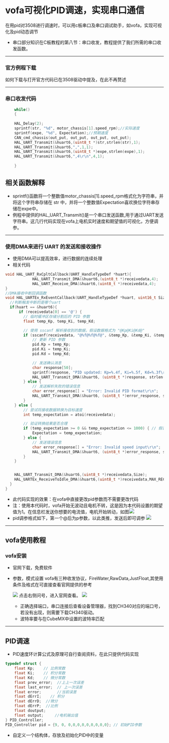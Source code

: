# vofa可视化PID调速，实现串口通信
 
 在用pid对3508进行调速时，可以用c板串口及串口调试助手，如vofa，实现可视化及pid动态调节

- 串口部分知识在C板教程的第八节：串口收发，教程提供了我们所需的串口收发函数。
---
### 官方例程下载

如何下载与打开官方代码已在3508驱动中提及，在此不再赘述

---
### 串口收发代码
```C
	while()
    {
        
    HAL_Delay(2);
	sprintf(str, "%d", motor_chassis[1].speed_rpm);//实际速度
	sprintf(expe, "%d", Expectation);//预期速度
    CAN_cmd_chassis(out_put, out_put, out_put, out_put);
	HAL_UART_Transmit(&huart6,(uint8_t *)str,strlen(str),1);
	HAL_UART_Transmit(&huart6,",",1,1);
	HAL_UART_Transmit(&huart6,(uint8_t *)expe,strlen(expe),1);
	HAL_UART_Transmit(&huart6,",4\r\n",4,1);
    
    }

```
## 相关函数解释
- sprintf()函数将一个整数值motor_chassis[1].speed_rpm格式化为字符串，并将这个字符串存储在 str 中，并将一个整数值Expectation喜欢换位字符串存储在expe中。
- 例程中提供的HAL_UART_Transmit()是一个串口发送函数,用于通过UART发送字符串。这几行代码实现在vofa上电机实时速度和期望值的可视化，方便调参。
---

### 使用DMA来进行 UART 的发送和接收操作
- 使用DMA可以提高效率，进行数据的连续处理
- 相关代码
``` C
void HAL_UART_RxCpltCallback(UART_HandleTypeDef *huart){
            HAL_UART_Transmit_DMA(&huart6,(uint8_t *)receivedata,4);
			HAL_UART_Receive_DMA(&huart6,(uint8_t *)receivedata,4);
}
//DMA接收中断回调函数
void HAL_UARTEx_RxEventCallback(UART_HandleTypeDef *huart, uint16_t Size){
  //判断触发中断的是哪个uart
  if(huart == &huart6){
      if (receivedata[0] == '@') {
        // 临时缓冲区存储分割后的 PID 参数
        float temp_Kp, temp_Ki, temp_Kd;

        // 使用 sscanf 解析接收到的数据，假设数据格式为 "@Kp@Ki@Kd@"
        if (sscanf(receivedata, "@%f@%f@%f@", &temp_Kp, &temp_Ki, &temp_Kd) == 3) {
            // 更新 PID 参数
            pid.Kp = temp_Kp;
            pid.Ki = temp_Ki;
            pid.Kd = temp_Kd;

            // 发送确认消息
            char response[50];
            sprintf(response, "PID updated: Kp=%.4f, Ki=%.5f, Kd=%.3f\r\n", pid.Kp, pid.Ki, pid.Kd);
            HAL_UART_Transmit_DMA(&huart6, (uint8_t *)response, strlen(response));
        } else {
            // 发送解析失败的错误信息
            char error_response[] = "Error: Invalid PID format\r\n";
            HAL_UART_Transmit_DMA(&huart6, (uint8_t *)error_response, strlen(error_response));
        }
    } else {
        // 尝试将接收数据转换为目标速度
        int temp_expectation = atoi(receivedata);

        // 验证转换结果是否合理
        if (temp_expectation >= 0 && temp_expectation <= 1000) { // 假设目标速度必须在 0 到 1000 之间
            Expectation = temp_expectation;
        } else {
            // 发送错误信息
            char error_response[] = "Error: Invalid speed input\r\n";
            HAL_UART_Transmit_DMA(&huart6, (uint8_t *)error_response, strlen(error_response));
        }
    }


    HAL_UART_Transmit_DMA(&huart6,(uint8_t *)receivedata,Size);
    HAL_UARTEx_ReceiveToIdle_DMA(&huart6,(uint8_t *)receivedata,MAX_RECEIVE_LENTH);
  }
}

```
- 此代码实现的效果：在vofa中直接更改pid参数而不需要更改代码
- 注：使用本代码时，vofa开始无波动且电机不转，这是因为本代码设置的期望值为1。在信息栏发送你想要的电流值，电机开始转动，如图![](picture/1.png)
- pid调参格式如下，第一个@后为p参数，以此类推，发送后即可调参
![](picture/3.png)
---
 
## vofa使用教程
### vofa安装 
- 官网下载，免费软件
- 参数，模式设置
vofa有三种收发协议，FireWater,RawData,JustFloat,其使用条件及格式在可直接查看官网提供的参考

  ![](picture/4.png)
  点击右侧问号，进入官网查看。
   ![](picture/5.png)
   - 正确选择端口，串口连接后查看设备管理器，找到CH340对应的端口号，若没有出现，则需要下载CH340驱动。
   - 波特率要与在CubeMX中设置的波特率匹配
---   
## PID调速
- PID速度环计算公式及原理可自行查阅资料，在此只提供代码实现

```C
typedef struct {
    float Kp;    // 比例常数
    float Ki;    // 积分常数
    float Kd;    // 微分常数
    float prev_error;  //上上一次误差
    float last_error;  // 上一次误差
    float error;       //当前误差
    float dErrI;    // 积分
    float dErrD;  //微分
    float dErrP;  //比例
    float doutput;    
    float output;     //电机输出值
} PID_Controller;
PID_Controller pid = {9, 0, 0,0,0,0,0,0,0,0,0}; // 初始PID参数

```
- 自定义一个结构体，存放及初始化PID中的变量







